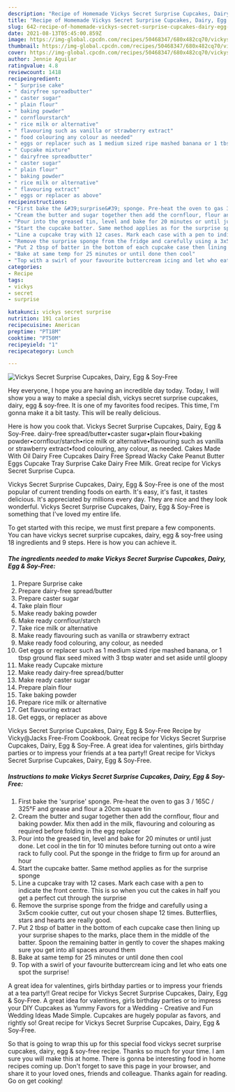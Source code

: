 ```yaml
---
description: "Recipe of Homemade Vickys Secret Surprise Cupcakes, Dairy, Egg &amp;amp; Soy-Free"
title: "Recipe of Homemade Vickys Secret Surprise Cupcakes, Dairy, Egg &amp;amp; Soy-Free"
slug: 642-recipe-of-homemade-vickys-secret-surprise-cupcakes-dairy-egg-and-amp-soy-free
date: 2021-08-13T05:45:00.859Z
image: https://img-global.cpcdn.com/recipes/50468347/680x482cq70/vickys-secret-surprise-cupcakes-dairy-egg-soy-free-recipe-main-photo.jpg
thumbnail: https://img-global.cpcdn.com/recipes/50468347/680x482cq70/vickys-secret-surprise-cupcakes-dairy-egg-soy-free-recipe-main-photo.jpg
cover: https://img-global.cpcdn.com/recipes/50468347/680x482cq70/vickys-secret-surprise-cupcakes-dairy-egg-soy-free-recipe-main-photo.jpg
author: Jennie Aguilar
ratingvalue: 4.8
reviewcount: 1418
recipeingredient:
- " Surprise cake"
- " dairyfree spreadbutter"
- " caster sugar"
- " plain flour"
- " baking powder"
- " cornflourstarch"
- " rice milk or alternative"
- " flavouring such as vanilla or strawberry extract"
- " food colouring any colour as needed"
- " eggs or replacer such as 1 medium sized ripe mashed banana or 1 tbsp ground flax seed mixed with 3 tbsp water and set aside until gloopy"
- " Cupcake mixture"
- " dairyfree spreadbutter"
- " caster sugar"
- " plain flour"
- " baking powder"
- " rice milk or alternative"
- " flavouring extract"
- " eggs or replacer as above"
recipeinstructions:
- "First bake the &#39;surprise&#39; sponge. Pre-heat the oven to gas 3 / 165C / 325°F and grease and flour a 20cm square tin"
- "Cream the butter and sugar together then add the cornflour, flour and baking powder. Mix then add in the milk, flavouring and colouring as required before folding in the egg replacer"
- "Pour into the greased tin, level and bake for 20 minutes or until just done. Let cool in the tin for 10 minutes before turning out onto a wire rack to fully cool. Put the sponge in the fridge to firm up for around an hour"
- "Start the cupcake batter. Same method applies as for the surprise sponge"
- "Line a cupcake tray with 12 cases. Mark each case with a pen to indicate the front centre. This is so when you cut the cakes in half you get a perfect cut through the surprise"
- "Remove the surprise sponge from the fridge and carefully using a 3x5cm cookie cutter, cut out your chosen shape 12 times. Butterflies, stars and hearts are really good."
- "Put 2 tbsp of batter in the bottom of each cupcake case then lining up your surprise shapes to the marks, place them in the middle of the batter. Spoon the remaining batter in gently to cover the shapes making sure you get into all spaces around them"
- "Bake at same temp for 25 minutes or until done then cool"
- "Top with a swirl of your favourite buttercream icing and let who eats one spot the surprise!"
categories:
- Recipe
tags:
- vickys
- secret
- surprise

katakunci: vickys secret surprise 
nutrition: 191 calories
recipecuisine: American
preptime: "PT18M"
cooktime: "PT50M"
recipeyield: "1"
recipecategory: Lunch

---
```



![Vickys Secret Surprise Cupcakes, Dairy, Egg &amp; Soy-Free](https://img-global.cpcdn.com/recipes/50468347/680x482cq70/vickys-secret-surprise-cupcakes-dairy-egg-soy-free-recipe-main-photo.jpg)

Hey everyone, I hope you are having an incredible day today. Today, I will show you a way to make a special dish, vickys secret surprise cupcakes, dairy, egg &amp; soy-free. It is one of my favorites food recipes. This time, I'm gonna make it a bit tasty. This will be really delicious.

Here is how you cook that. Vickys Secret Surprise Cupcakes, Dairy, Egg &amp; Soy-Free. dairy-free spread/butter•caster sugar•plain flour•baking powder•cornflour/starch•rice milk or alternative•flavouring such as vanilla or strawberry extract•food colouring, any colour, as needed. Cakes Made With Oil Dairy Free Cupcakes Dairy Free Spread Wacky Cake Peanut Butter Eggs Cupcake Tray Surprise Cake Dairy Free Milk. Great recipe for Vickys Secret Surprise Cupca.

Vickys Secret Surprise Cupcakes, Dairy, Egg &amp; Soy-Free is one of the most popular of current trending foods on earth. It's easy, it's fast, it tastes delicious. It's appreciated by millions every day. They are nice and they look wonderful. Vickys Secret Surprise Cupcakes, Dairy, Egg &amp; Soy-Free is something that I've loved my entire life.


To get started with this recipe, we must first prepare a few components. You can have vickys secret surprise cupcakes, dairy, egg &amp; soy-free using 18 ingredients and 9 steps. Here is how you can achieve it.

<!--inarticleads1-->

##### The ingredients needed to make Vickys Secret Surprise Cupcakes, Dairy, Egg &amp; Soy-Free:

1. Prepare  Surprise cake
1. Prepare  dairy-free spread/butter
1. Prepare  caster sugar
1. Take  plain flour
1. Make ready  baking powder
1. Make ready  cornflour/starch
1. Take  rice milk or alternative
1. Make ready  flavouring such as vanilla or strawberry extract
1. Make ready  food colouring, any colour, as needed
1. Get  eggs or replacer such as 1 medium sized ripe mashed banana, or 1 tbsp ground flax seed mixed with 3 tbsp water and set aside until gloopy
1. Make ready  Cupcake mixture
1. Make ready  dairy-free spread/butter
1. Make ready  caster sugar
1. Prepare  plain flour
1. Take  baking powder
1. Prepare  rice milk or alternative
1. Get  flavouring extract
1. Get  eggs, or replacer as above


Vickys Secret Surprise Cupcakes, Dairy, Egg &amp; Soy-Free Recipe by Vicky@Jacks Free-From Cookbook. Great recipe for Vickys Secret Surprise Cupcakes, Dairy, Egg &amp; Soy-Free. A great idea for valentines, girls birthday parties or to impress your friends at a tea party!! Great recipe for Vickys Secret Surprise Cupcakes, Dairy, Egg &amp; Soy-Free. 

<!--inarticleads2-->

##### Instructions to make Vickys Secret Surprise Cupcakes, Dairy, Egg &amp; Soy-Free:

1. First bake the &#39;surprise&#39; sponge. Pre-heat the oven to gas 3 / 165C / 325°F and grease and flour a 20cm square tin
1. Cream the butter and sugar together then add the cornflour, flour and baking powder. Mix then add in the milk, flavouring and colouring as required before folding in the egg replacer
1. Pour into the greased tin, level and bake for 20 minutes or until just done. Let cool in the tin for 10 minutes before turning out onto a wire rack to fully cool. Put the sponge in the fridge to firm up for around an hour
1. Start the cupcake batter. Same method applies as for the surprise sponge
1. Line a cupcake tray with 12 cases. Mark each case with a pen to indicate the front centre. This is so when you cut the cakes in half you get a perfect cut through the surprise
1. Remove the surprise sponge from the fridge and carefully using a 3x5cm cookie cutter, cut out your chosen shape 12 times. Butterflies, stars and hearts are really good.
1. Put 2 tbsp of batter in the bottom of each cupcake case then lining up your surprise shapes to the marks, place them in the middle of the batter. Spoon the remaining batter in gently to cover the shapes making sure you get into all spaces around them
1. Bake at same temp for 25 minutes or until done then cool
1. Top with a swirl of your favourite buttercream icing and let who eats one spot the surprise!


A great idea for valentines, girls birthday parties or to impress your friends at a tea party!! Great recipe for Vickys Secret Surprise Cupcakes, Dairy, Egg &amp; Soy-Free. A great idea for valentines, girls birthday parties or to impress your DIY Cupcakes as Yummy Favors for a Wedding - Creative and Fun Wedding Ideas Made Simple. Cupcakes are hugely popular as favors, and rightly so! Great recipe for Vickys Secret Surprise Cupcakes, Dairy, Egg &amp; Soy-Free. 

So that is going to wrap this up for this special food vickys secret surprise cupcakes, dairy, egg &amp; soy-free recipe. Thanks so much for your time. I am sure you will make this at home. There is gonna be interesting food in home recipes coming up. Don't forget to save this page in your browser, and share it to your loved ones, friends and colleague. Thanks again for reading. Go on get cooking!
